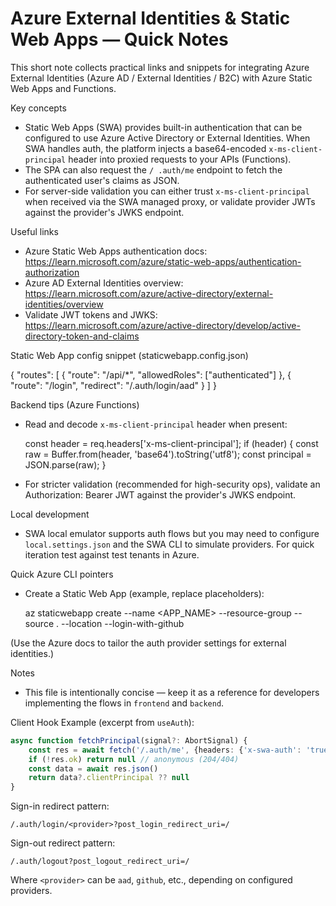 # Azure External Identities & Static Web Apps — Quick Notes

This short note collects practical links and snippets for integrating Azure External Identities (Azure AD / External Identities / B2C) with Azure Static Web Apps and Functions.

Key concepts

- Static Web Apps (SWA) provides built-in authentication that can be configured to use Azure Active Directory or External Identities. When SWA handles auth, the platform injects a base64-encoded `x-ms-client-principal` header into proxied requests to your APIs (Functions).
- The SPA can also request the `/ .auth/me` endpoint to fetch the authenticated user's claims as JSON.
- For server-side validation you can either trust `x-ms-client-principal` when received via the SWA managed proxy, or validate provider JWTs against the provider's JWKS endpoint.

Useful links

- Azure Static Web Apps authentication docs: https://learn.microsoft.com/azure/static-web-apps/authentication-authorization
- Azure AD External Identities overview: https://learn.microsoft.com/azure/active-directory/external-identities/overview
- Validate JWT tokens and JWKS: https://learn.microsoft.com/azure/active-directory/develop/active-directory-token-and-claims

Static Web App config snippet (staticwebapp.config.json)

{
"routes": [
{
"route": "/api/\*",
"allowedRoles": ["authenticated"]
},
{
"route": "/login",
"redirect": "/.auth/login/aad"
}
]
}

Backend tips (Azure Functions)

- Read and decode `x-ms-client-principal` header when present:

    const header = req.headers['x-ms-client-principal'];
    if (header) {
    const raw = Buffer.from(header, 'base64').toString('utf8');
    const principal = JSON.parse(raw);
    }

- For stricter validation (recommended for high-security ops), validate an Authorization: Bearer <token> JWT against the provider's JWKS endpoint.

Local development

- SWA local emulator supports auth flows but you may need to configure `local.settings.json` and the SWA CLI to simulate providers. For quick iteration test against test tenants in Azure.

Quick Azure CLI pointers

- Create a Static Web App (example, replace placeholders):

    az staticwebapp create --name <APP_NAME> --resource-group <RG> --source . --location <REGION> --login-with-github

(Use the Azure docs to tailor the auth provider settings for external identities.)

Notes

- This file is intentionally concise — keep it as a reference for developers implementing the flows in `frontend` and `backend`.

Client Hook Example (excerpt from `useAuth`):

```ts
async function fetchPrincipal(signal?: AbortSignal) {
    const res = await fetch('/.auth/me', {headers: {'x-swa-auth': 'true'}, signal})
    if (!res.ok) return null // anonymous (204/404)
    const data = await res.json()
    return data?.clientPrincipal ?? null
}
```

Sign-in redirect pattern:

```
/.auth/login/<provider>?post_login_redirect_uri=/
```

Sign-out redirect pattern:

```
/.auth/logout?post_logout_redirect_uri=/
```

Where `<provider>` can be `aad`, `github`, etc., depending on configured providers.
